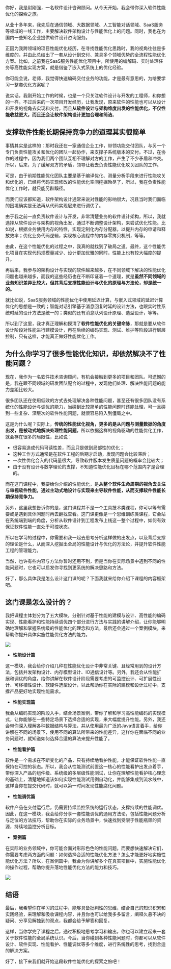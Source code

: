 你好，我是尉刚强，一名软件设计咨询顾问。从今天开始，我会带你深入软件性能优化的探索之旅。

从业十多年来，我先后在通信领域、大数据领域、人工智能对话领域、SaaS服务等领域的一线工作，主要解决软件架构设计与性能优化上的问题。同时，我也在为国内一些知名企业提供软件设计咨询服务。

正因为我跨领域的项目性能优化经历，在寻找性能优化思路时，我的视角往往是多维度的，并由此总结出了一套从设计到交付、兼具多个领域优势的全流程性能优化方案。比如，之前我在SaaS服务性能优化项目中，所使用的编解码、实时处理任务等高性能实现方案，就是借鉴了嵌入式系统上的优化经验。

你可能会说，老师，我觉得快速编码交付业务的功能，才是最有意思的，为啥要学习一整套优化方案呢？

说实话，我刚开始工作的时候，也是一个只关注软件设计与开发的工程师，和你想的一样。不过后来的一次项目开发经历，让我发现，原来软件的性能也可以从设计和开发的视角去实现和交付，而且**从软件设计与架构维度出发的性能优化，不仅性能收益更大，而且还会让软件架构设计更加合理和简洁**。

## 支撑软件性能长期保持竞争力的道理其实很简单

事情其实是这样的：那时我还在一家通信企业工作，带领功能交付团队，与另一个专门负责性能攻关和优化的团队一起协作，来支撑子系统版本的交付。不过，在协作的过程中，因为我们两个团队互相不理解对方的工作，产生了不少矛盾和冲突。所以，后来，为了缓解双方的矛盾，领导让我去负责性能优化攻关团队的工作。

<!-- [[[read_end]]] -->

可是，由于前期性能优化团队主要是基于编译优化、测量分析手段来进行性能攻关和优化的，已经将代码实现修改的性能优化空间挖掘殆尽了，所以，我在负责性能优化工作时，就只能另辟蹊径。

而我们应该都知道，软件架构设计通常来说对性能的影响很大，况且当时我们面临的困境确实是无法再从代码实现层来进行调优了。

由于我之前一直负责软件设计与开发，非常清楚业务的软件设计架构，所以，我就选择从软件设计与架构的视角出发，通过不断调整设计架构，来尝试优化性能。比如说，根据业务使用内存的特性，实现定制化内存分配器，以提升内存的申请和释放效率；优化业务代码逻辑，实现核心流程中的内存零拷贝机制，等等。

由此，在这个性能优化的过程之中，我真的就找到了破局之道。最终，这个性能优化项目在实现代码规模量减少、设计更加优雅的同时，性能上也有较大幅度的提升。

再后来，我参与的架构设计与实现的软件越来越多，在不同领域下解决的性能优化问题也越来越多，而我的这些经历也在不断印证着一个道理，就是**虽然不同领域的业务知识差异比较大，但其背后支撑性能设计与优化的原理与方法论，却是统一的。**

就比如说，SaaS服务领域的性能优化中使用延迟计算，与嵌入式领域的延迟计算优化的思想是一致的；智能对话引擎基于消息回复时延的设计方法，也跟实时性系统时延的设计方法是统一的；类似的还有消息队列设计原理、选型设计，等等。

所以到了这里，我才真正理解和摸清了**软件性能优化的关键命脉**，那就是要从软件设计阶段对性能进行建模设计，再在后续的编码实现、测试、维护等阶段进行层层控制，只有这样，才能真正做好性能优化工作。

## 为什么你学习了很多性能优化知识，却依然解决不了性能问题？

现在，我作为一名软件技术咨询顾问，有机会接触到更多的项目和团队。可遗憾的是，我在跟不同领域的研发团队配合的过程中，发现他们处理、解决性能问题的能力差距比较大。

很多团队还在使用低效的方式去处理解决各种性能问题，甚至还有很多团队没有系统化的性能设计与调优的能力，当碰到比较简单的性能问题时还能处理，可一旦碰到一些复杂、深层次的软件性能问题，就很容易陷入到僵局之中。

这是为什么呢？实际上，**传统的性能优化视角，更多的是从问题与测量数据的角度出发，是被动式地解决处理性能问题**，所以依据这样的视角驱动的性能优化工作，就会存在很多的局限性，比如说：

* 很容易造成代码可读性差，而且只是做到局部性的优化；
* 这种工作方式通常是在软件工程的后期才启动，发现问题会比较滞后；
* 一次性优化合入的代码量很大，导致软件版本发生质量问题的概率会比较大；
* 由于没有设计与数学理论的支撑，不知道性能优化目标在哪个范围内才是合理的。

而在这门课程中，我要给你介绍的性能优化，是**从整个软件生命周期的视角去关注与审视软件性能，通过主动式地设计与实现来主导软件性能，从而支撑软件性能长期保持竞争力。**

另外，这里我想告诉你的是，这门课程并不是一个工具技术类课程，你可以等有需要或是遇到具体问题时再去翻找查看。这门课更像是一个思维训练类课程，它会站在系统端到端的角度，分析从软件设计到工程发布上线这一整个过程中，如何有效保证软件性能一直处于可控状态。

所以在学习的过程中，你需要和我一起去思考分析这样做的出发点，以及背后支撑的理论是什么，从而深入挖掘出全局的性能设计与优化的方法论，并提升软件性能工程的管理能力。

当然，也许有些内容与方法你暂时还用不到，但是当你在实际场景中遇到不同的性能问题时，它也可以启发你寻找到更系统的解决思路和方法。

好了，那么具体我是怎么设计这门课的呢？下面我就来给你介绍下课程的内容框架吧。

## 这门课是怎么设计的？

我把课程主体划分为了五大模块，分别针对基于性能的建模与设计、高性能的编码实现、性能看护和性能持续调优四个部分进行方法与实践的讲解介绍，让你能够明确地理解和掌握系统级的性能优化的理念和方法，最后还会通过一个案例模块，来帮助你提升具体实施性能优化方法的能力。

![](https://static001.geekbang.org/resource/image/a8/f9/a8bceeee63893778620b170cf24744f9.jpg)

* **性能设计篇**

这一模块，我会给你介绍几种在性能优化设计中非常关键、且经常用到的设计方法，包括并发架构设计、内存模型设计、IO通信设计等。另外，我还会从性能扩展和调优的角度，给你讲解在软件设计阶段需要考虑的可监控设计、可扩展性设计、可移植性设计、软硬件选型设计，以此帮助你在实际的建模和设计过程中，支撑产品更好地实现性能需求。

* **性能实现篇**

我会从编码实现的阶段入手，结合场景案例，带你了解和学习高性能编码的实现模式，让你能够在一些特定场景下选择合适的实现，来大幅度提升性能。另外，我还会带你深入理解各种数据结构与算法，并从使用最为广泛的Java语言着手，给你讲解在不同的场景下，使用不同的算法所带来的性能差异，这样你在面临不同的业务问题时，就知道如何选择合适的算法来提升性能了。

* **性能看护篇**

软件是一个需求在不断变化的产品，只有持续地看护性能，才能保证软件性能一直保持在可控的状态。所以，我会从性能测试前置这一核心的性能看护出发点着手，带你深入产品的组件级、系统级的多层级性能测试，让你在理解性能看护核心理念的基础上，清楚地知道该如何实现性能测试用例自动化，并能够集成到流水线中，这样当你在提交代码时，就可以第一时间发现性能腐化问题。

* **性能调优篇**

软件产品在交付运行后，仍需要持续监控系统的运行状态，支撑持续的性能调优。因此，在这一模块，我会给你分享一套性能调优的通用方法论，包括性能问题分析与定位的方法技巧，帮助你在实际的业务场景中，快速找到受限于性能瓶颈的资源，持续地监控分析目标。

* **案例篇**

在实际的业务领域中，你可能会面对形形色色的性能问题，而要想快速解决它们，你需要考虑两方面的问题：如何选择合适的性能优化方法？怎么才能更好地实施性能优化方法？所以，在案例篇中，我会为你讲解多个在真实项目中，实施性能优化的操作过程，帮助你提升落地性能优化方法的能力和技巧。

![](https://static001.geekbang.org/resource/image/88/c3/887dbcd2fec15b7e4900eb71cdab09c3.jpg)

## 结语

最后，我希望你在学习的过程中，能够具备批判性的思维，结合自己的知识积累和实践经验，来理解和吸收课程内容，并且你也可以给我多多留言，阐释久悬不决的疑问、分享见解独到的观点，我都会给予解答和回复。

这样，当你学完了课程之后，通过积极地思考学习和输出，你也可以建立起来一套关于软件性能的全局系统认识。今后，当你碰到各种性能问题时，你都可以从软件设计、软件实现、性能看护、性能调优等多个维度，进行系统性的思考，找到合适的解决方案。

好了，接下来我们就开始这段软件性能优化的探索之旅吧！